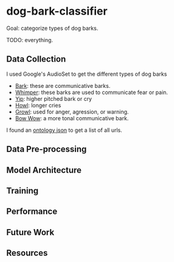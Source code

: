 # dog-bark-classifier

Goal: categorize types of dog barks. 

TODO: everything.

## Data Collection

I used Google's AudioSet to get the different types of dog barks
- [Bark](https://research.google.com/audioset/ontology/bark_1.html): these are communicative barks.
- [Whimper](https://research.google.com/audioset/ontology/whimper_dog_1.html): these barks are used to communicate fear or pain.
- [Yip](https://research.google.com/audioset/ontology/yip_1.html): higher pitched bark or cry
- [Howl](https://research.google.com/audioset/ontology/howl_1.html): longer cries
- [Growl](https://research.google.com/audioset//dataset/growling.html): used for anger, agression, or warning.
- [Bow Wow](https://research.google.com/audioset/ontology/bowwow_1.html): a more tonal communicative bark.

I found an [ontology json](https://github.com/audioset/ontology/blob/master/ontology.json) to get a list of all urls. 



## Data Pre-processing


## Model Architecture


## Training


## Performance

## Future Work

## Resources
